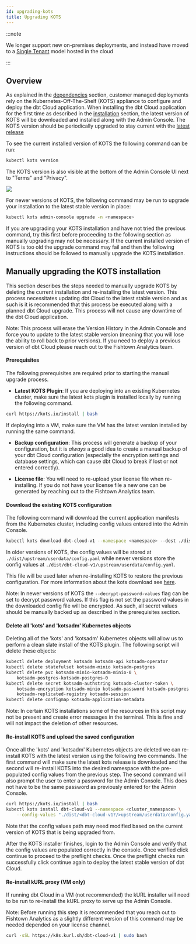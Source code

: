 ```yaml
---
id: upgrading-kots
title: Upgrading KOTS
---
```


:::note

We longer support new on-premises deployments, and instead have moved to a [Single Tenant](single-tenant) model hosted in the cloud

:::

## Overview

As explained in the [dependencies](/docs/dbt-cloud/on-premises/dependencies) section, customer managed deployments rely on the Kubernetes-Off-The-Shelf (KOTS) appliance to configure and deploy the dbt Cloud application. When installing the dbt Cloud application for the first time as described in the [installation](/docs/dbt-cloud/on-premises/installation) section, the latest version of KOTS will be downloaded and installed along with the Admin Console. The KOTS version should be periodically upgraded to stay current with the [latest release](https://kots.io/release-notes/)

To see the current installed version of KOTS the following command can be run:

```bash
kubectl kots version
```

The KOTS version is also visible at the bottom of the Admin Console UI next to "Terms" and "Privacy".

<img src="/img/docs/dbt-cloud/deployment/kotsadm-version.png" />

For newer versions of KOTS, the following command may be run to upgrade your installation to the latest stable version in place:

```bash
kubectl kots admin-console upgrade -n <namespace>
```

If you are upgrading your KOTS installation and have not tried the previous command, try this first before proceeding to the following section as manually upgrading may not be necessary. If the current installed version of KOTS is too old the upgrade command may fail and then the following instructions should be followed to manually upgrade the KOTS installation.

## Manually upgrading the KOTS installation

This section describes the steps needed to manually upgrade KOTS by deleting the current installation and re-installing the latest version. This process necessitates updating dbt Cloud to the latest stable version and as such is it is recommended that this process be executed along with a planned dbt Cloud upgrade. This process will not cause any downtime of the dbt Cloud application.

Note: This process will erase the Version History in the Admin Console and force you to update to the latest stable version (meaning that you will lose the ability to roll back to prior versions). If you need to deploy a previous version of dbt Cloud please reach out to the Fishtown Analytics team.

#### Prerequisites

The following prerequisites are required prior to starting the manual upgrade process.

- **Latest KOTS Plugin**: If you are deploying into an existing Kubernetes cluster, make sure the latest kots plugin is installed locally by running the following command.

```bash
curl https://kots.io/install | bash
```

If deploying into a VM, make sure the VM has the latest version installed by running the same command.

- **Backup configuration**: This process will generate a backup of your configuration, but it is _always_ a good idea to create a manual backup of your dbt Cloud configuration (especially the encryption settings and database settings, which can cause dbt Cloud to break if lost or not entered correctly).

- **License file**: You will need to re-upload your license file when re-installing. If you do not have your license file a new one can be generated by reaching out to the Fishtown Analytics team.

#### Download the existing KOTS configuration

The following command will download the current application manifests from the Kubernetes cluster, including config values entered into the Admin Console.

```bash
kubectl kots download dbt-cloud-v1 --namespace <namespace> --dest ./dist
```

In older versions of KOTS, the config values will be stored at ```./dist/upstream/userdata/config.yaml``` while newer versions store the config values at ```./dist/dbt-cloud-v1/upstream/userdata/config.yaml```.

This file will be used later when re-installing KOTS to restore the previous configuration. For more information about the kots download see [here](https://kots.io/kots-cli/download/).

Note: In newer versions of KOTS the ```--decrypt-password-values``` flag can be set to decrypt password values. If this flag is not set the password values in the downloaded config file will be encrypted. As such, all secret values should be manually backed up as described in the prerequisites section.

#### Delete all 'kots' and 'kotsadm' Kubernetes objects

Deleting all of the 'kots' and 'kotsadm' Kubernetes objects will allow us to perform a clean slate install of the KOTS plugin. The following script will delete these objects:

```bash
kubectl delete deployment kotsadm kotsadm-api kotsadm-operator
kubectl delete statefulset kotsadm-minio kotsadm-postgres
kubectl delete pvc kotsadm-minio-kotsadm-minio-0 \
	kotsadm-postgres-kotsadm-postgres-0
kubectl delete secret kotsadm-authstring kotsadm-cluster-token \
	kotsadm-encryption kotsadm-minio kotsadm-password kotsadm-postgres \
	kotsadm-replicated-registry kotsadm-session
kubectl delete configmap kotsadm-application-metadata
```

Note: In certain KOTS installations some of the resources in this script may not be present and create error messages in the terminal. This is fine and will not impact the deletion of other resources.

#### Re-install KOTS and upload the saved configuration

Once all the 'kots' and 'kotsadm' Kubernetes objects are deleted we can re-install KOTS with the latest version using the following two commands. The first command will make sure the latest kots release is downloaded and the second will re-install KOTS into the desired namespace with the pre-populated config values from the previous step. The second command will also prompt the user to enter a password for the Admin Console. This does not have to be the same password as previously entered for the Admin Console.

```bash
curl https://kots.io/install | bash
kubectl kots install dbt-cloud-v1 --namespace <cluster_namespace> \
	--config-values "./dist/<dbt-cloud-v1?/>upstream/userdata/config.yaml"
```

Note that the config values path may need modified based on the current version of KOTS that is being upgraded from. 

After the KOTS installer finishes, login to the Admin Console and verify that the config values are populated correctly in the console. Once verified click continue to proceed to the preflight checks. Once the preflight checks run successfully click continue again to deploy the latest stable version of dbt Cloud.

#### Re-install kURL proxy (VM only)

If running dbt Cloud in a VM (not recommended) the kURL installer will need to be run to re-install the kURL proxy to serve up the Admin Console.

Note: Before running this step it is recommended that you reach out to Fishtown Analytics as a slightly different version of this command may be needed depended on your license channel.

```bash
curl -sSL https://k8s.kurl.sh/dbt-cloud-v1 | sudo bash
```
